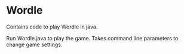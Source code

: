 # Wordle
Contains code to play Wordle in java. 

Run Wordle.java to play the game. Takes command line parameters to change game settings. 

